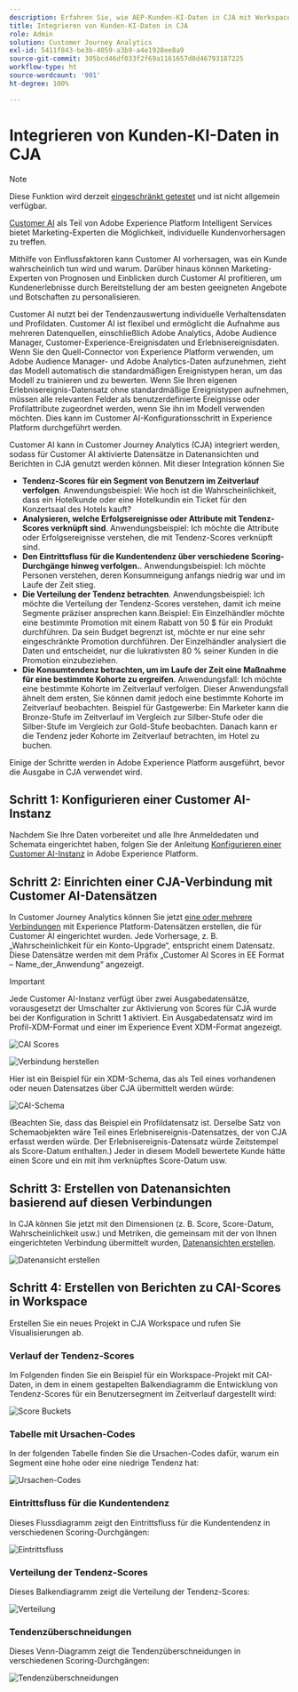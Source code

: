 ```yaml
---
description: Erfahren Sie, wie AEP-Kunden-KI-Daten in CJA mit Workspace integriert werden.
title: Integrieren von Kunden-KI-Daten in CJA
role: Admin
solution: Customer Journey Analytics
exl-id: 5411f843-be3b-4059-a3b9-a4e1928ee8a9
source-git-commit: 305bcd46df033f2f69a1161657d8d46793187225
workflow-type: ht
source-wordcount: '901'
ht-degree: 100%

---
```


# Integrieren von Kunden-KI-Daten in CJA

>[!NOTE]
>
>Diese Funktion wird derzeit  [eingeschränkt getestet](/help/release-notes/releases.md) und ist nicht allgemein verfügbar.

[Customer AI](https://experienceleague.adobe.com/docs/experience-platform/intelligent-services/customer-ai/overview.html?lang=de) als Teil von Adobe Experience Platform Intelligent Services bietet Marketing-Experten die Möglichkeit, individuelle Kundenvorhersagen zu treffen.

Mithilfe von Einflussfaktoren kann Customer AI vorhersagen, was ein Kunde wahrscheinlich tun wird und warum. Darüber hinaus können Marketing-Experten von Prognosen und Einblicken durch Customer AI profitieren, um Kundenerlebnisse durch Bereitstellung der am besten geeigneten Angebote und Botschaften zu personalisieren.

Customer AI nutzt bei der Tendenzauswertung individuelle Verhaltensdaten und Profildaten. Customer AI ist flexibel und ermöglicht die Aufnahme aus mehreren Datenquellen, einschließlich Adobe Analytics, Adobe Audience Manager, Customer-Experience-Ereignisdaten und Erlebnisereignisdaten. Wenn Sie den Quell-Connector von Experience Platform verwenden, um Adobe Audience Manager- und Adobe Analytics-Daten aufzunehmen, zieht das Modell automatisch die standardmäßigen Ereignistypen heran, um das Modell zu trainieren und zu bewerten. Wenn Sie Ihren eigenen Erlebnisereignis-Datensatz ohne standardmäßige Ereignistypen aufnehmen, müssen alle relevanten Felder als benutzerdefinierte Ereignisse oder Profilattribute zugeordnet werden, wenn Sie ihn im Modell verwenden möchten. Dies kann im Customer AI-Konfigurationsschritt in Experience Platform durchgeführt werden. &#x200B;

Customer AI kann in Customer Journey Analytics (CJA) integriert werden, sodass für Customer AI aktivierte Datensätze in Datenansichten und Berichten in CJA genutzt werden können. Mit dieser Integration können Sie

* **Tendenz-Scores für ein Segment von Benutzern im Zeitverlauf verfolgen**. Anwendungsbeispiel: Wie hoch ist die Wahrscheinlichkeit, dass ein Hotelkunde oder eine Hotelkundin ein Ticket für den Konzertsaal des Hotels kauft?
* **Analysieren, welche Erfolgsereignisse oder Attribute mit Tendenz-Scores verknüpft sind**. &#x200B;Anwendungsbeispiel: Ich möchte die Attribute oder Erfolgsereignisse verstehen, die mit Tendenz-Scores verknüpft sind.
* **Den Eintrittsfluss für die Kundentendenz über verschiedene Scoring-Durchgänge hinweg verfolgen.**. Anwendungsbeispiel: Ich möchte Personen verstehen, deren Konsumneigung anfangs niedrig war und im Laufe der Zeit stieg. 
* **Die Verteilung der Tendenz betrachten**. Anwendungsbeispiel: Ich möchte die Verteilung der Tendenz-Scores verstehen, damit ich meine Segmente präziser ansprechen kann.Beispiel: Ein Einzelhändler möchte eine bestimmte Promotion mit einem Rabatt von 50 $ für ein Produkt durchführen. Da sein Budget begrenzt ist, möchte er nur eine sehr eingeschränkte Promotion durchführen. Der Einzelhändler analysiert die Daten und entscheidet, nur die lukrativsten 80 % seiner Kunden in die Promotion einzubeziehen.
* **Die Konsumtendenz betrachten, um im Laufe der Zeit eine Maßnahme für eine bestimmte Kohorte zu ergreifen**. Anwendungsfall: Ich möchte eine bestimmte Kohorte im Zeitverlauf verfolgen. Dieser Anwendungsfall ähnelt dem ersten, Sie können damit jedoch eine bestimmte Kohorte im Zeitverlauf beobachten. Beispiel für Gastgewerbe: Ein Marketer kann die Bronze-Stufe im Zeitverlauf im Vergleich zur Silber-Stufe oder die Silber-Stufe im Vergleich zur Gold-Stufe beobachten. Danach kann er die Tendenz jeder Kohorte im Zeitverlauf betrachten, im Hotel zu buchen. &#x200B;

Einige der Schritte werden in Adobe Experience Platform ausgeführt, bevor die Ausgabe in CJA verwendet wird.

## Schritt 1: Konfigurieren einer Customer AI-Instanz

Nachdem Sie Ihre Daten vorbereitet und alle Ihre Anmeldedaten und Schemata eingerichtet haben, folgen Sie der Anleitung [Konfigurieren einer Customer AI-Instanz](https://experienceleague.adobe.com/docs/experience-platform/intelligent-services/customer-ai/user-guide/configure.html?lang=de) in Adobe Experience Platform.

## Schritt 2: Einrichten einer CJA-Verbindung mit Customer AI-Datensätzen

In Customer Journey Analytics können Sie jetzt [eine oder mehrere Verbindungen](/help/connections/create-connection.md) mit Experience Platform-Datensätzen erstellen, die für Customer AI eingerichtet wurden. Jede Vorhersage, z. B. „Wahrscheinlichkeit für ein Konto-Upgrade“, entspricht einem Datensatz. Diese Datensätze werden mit dem Präfix „Customer AI Scores in EE Format – Name_der_Anwendung“ angezeigt.

>[!IMPORTANT]
>
>Jede Customer AI-Instanz verfügt über zwei Ausgabedatensätze, vorausgesetzt der Umschalter zur Aktivierung von Scores für CJA wurde bei der Konfiguration in Schritt 1 aktiviert. Ein Ausgabedatensatz wird im Profil-XDM-Format und einer im Experience Event XDM-Format angezeigt.

![CAI Scores](assets/cai-scores.png)

![Verbindung herstellen](assets/create-conn.png)

Hier ist ein Beispiel für ein XDM-Schema, das als Teil eines vorhandenen oder neuen Datensatzes über CJA übermittelt werden würde:

![CAI-Schema](assets/cai-schema.png)

(Beachten Sie, dass das Beispiel ein Profildatensatz ist. Derselbe Satz von Schemaobjekten wäre Teil eines Erlebnisereignis-Datensatzes, der von CJA erfasst werden würde. Der Erlebnisereignis-Datensatz würde Zeitstempel als Score-Datum enthalten.) Jeder in diesem Modell bewertete Kunde hätte einen Score und ein mit ihm verknüpftes Score-Datum usw.

## Schritt 3: Erstellen von Datenansichten basierend auf diesen Verbindungen

In CJA können Sie jetzt mit den Dimensionen (z. B. Score, Score-Datum, Wahrscheinlichkeit usw.) und Metriken, die gemeinsam mit der von Ihnen eingerichteten Verbindung übermittelt wurden, [Datenansichten erstellen](/help/data-views/create-dataview.md).

![Datenansicht erstellen](assets/create-dataview.png)

## Schritt 4: Erstellen von Berichten zu CAI-Scores in Workspace

Erstellen Sie ein neues Projekt in CJA Workspace und rufen Sie Visualisierungen ab.

### Verlauf der Tendenz-Scores

Im Folgenden finden Sie ein Beispiel für ein Workspace-Projekt mit CAI-Daten, in dem in einem gestapelten Balkendiagramm die Entwicklung von Tendenz-Scores für ein Benutzersegment im Zeitverlauf dargestellt wird:

![Score Buckets](assets/workspace-scores.png)

### Tabelle mit Ursachen-Codes

In der folgenden Tabelle finden Sie die Ursachen-Codes dafür, warum ein Segment eine hohe oder eine niedrige Tendenz hat:

![Ursachen-Codes](assets/reason-codes.png)

### Eintrittsfluss für die Kundentendenz

Dieses Flussdiagramm zeigt den Eintrittsfluss für die Kundentendenz in verschiedenen Scoring-Durchgängen:

![Eintrittsfluss](assets/flow.png)

### Verteilung der Tendenz-Scores

Dieses Balkendiagramm zeigt die Verteilung der Tendenz-Scores:

![Verteilung](assets/distribution.png)

### Tendenzüberschneidungen

Dieses Venn-Diagramm zeigt die Tendenzüberschneidungen in verschiedenen Scoring-Durchgängen:

![Tendenzüberschneidungen](assets/venn.png)
